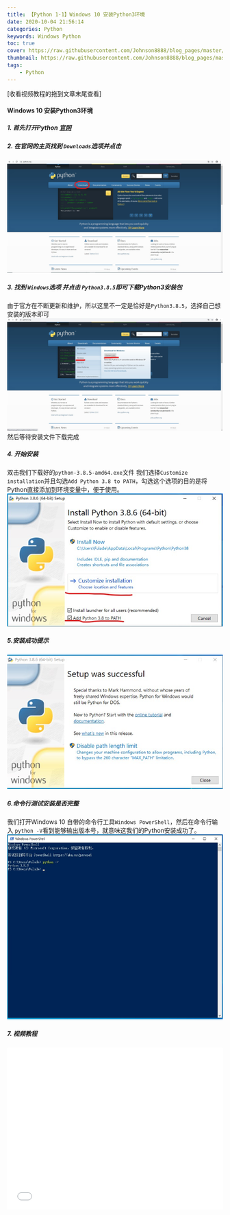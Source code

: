 ```yaml
---
title: 【Python 1-1】Windows 10 安装Python3环境
date: 2020-10-04 21:56:14
categories: Python
keywords: Windows Python
toc: true
cover: https://raw.githubusercontent.com/Johnson8888/blog_pages/master/images/page_conver_python.jpg
thumbnail: https://raw.githubusercontent.com/Johnson8888/blog_pages/master/images/page_conver_python.jpg
tags:
    - Python
---
```

[收看视频教程的拖到文章末尾查看]
#### Windows 10 安装Python3环境

##### 1. 首先打开Python [官网](https://www.python.org/)
##### 2. 在官网的主页找到 `Downloads`选项并点击
![python_org](https://raw.githubusercontent.com/Johnson8888/blog_pages/master/images/Inked2020_10_4_python_org_LI.jpg)
<!--more-->

##### 3. 找到 `Windows`选项 并点击 `Python3.8.5`即可下载Python3安装包
由于官方在不断更新和维护，所以这里不一定是恰好是`Python3.8.5`，选择自己想安装的版本即可
![windows](https://raw.githubusercontent.com/Johnson8888/blog_pages/master/images/Inked2020_10_4_select_windows_LI.jpg)
然后等待安装文件下载完成
##### 4. 开始安装
双击我们下载好的`python-3.8.5-amd64.exe`文件
我们选择`Customize installation`并且勾选`Add Python 3.8 to PATH`，勾选这个选项的目的是将Python直接添加到环境变量中，便于使用。
![custom_install](https://raw.githubusercontent.com/Johnson8888/blog_pages/master/images/2020_10_4_add_python.jpg)
##### 5.安装成功提示
![install_success](https://raw.githubusercontent.com/Johnson8888/blog_pages/master/images/2020_10_4_install_success.jpg)
##### 6.命令行测试安装是否完整
我们打开Windows 10 自带的命令行工具`Windows PowerShell`，然后在命令行输入 `python -V`看到能够输出版本号，就意味这我们的Python安装成功了。
![cmd](https://raw.githubusercontent.com/Johnson8888/blog_pages/master/images/2020_10_4_cmd.jpg)



##### 7. 视频教程
<div style="position: relative; width: 100%; height: 0; padding-bottom: 75%;">
    <iframe src="//player.bilibili.com/player.html?aid=372253752&bvid=BV1JZ4y157u8&cid=243496843&page=1" scrolling="no" border="0" frameborder="no" framespacing="0" allowfullscreen="true" style="position: absolute; width: 100%; height: 100%; left: 0; top: 0;">
    </iframe>
</div>
